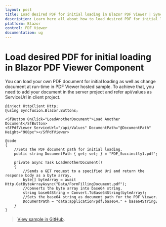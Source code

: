 ```yaml
---
layout: post
title: Load desired PDF for initial loading in Blazor PDF Viewer | Syncfusion
description: Learn here all about how to load desired PDF for initial loading in Syncfusion Blazor PDF Viewer component and more.
platform: Blazor
control: PDF Viewer
documentation: ug
---
```


# Load desired PDF for initial loading in Blazor PDF Viewer Component

You can load your own PDF document for initial loading as well as change document at run-time in PDF Viewer hosted sample. To achieve that, you need to add your document in the server project and refer api/values as ServiceUrl in client project.

```cshtml
@inject HttpClient Http;
@using Syncfusion.Blazor.Buttons;

<SfButton OnClick="LoadAnotherDocument">Load Another Document</SfButton>
<SfPdfViewer ServiceUrl="/api/Values" DocumentPath="@DocumentPath" Height="900px"></SfPdfViewer>

@code
{
    //Sets the PDF document path for initial loading.
    public string DocumentPath { get; set; } = "PDF_Succinctly1.pdf";

    private async Task LoadAnotherDocument()
    {
        //Sends a GET request to a specified Uri and return the response body as a byte array. 
        byte[] byteArray = await Http.GetByteArrayAsync("Data/FormFillingDocument.pdf");
        //Converts the byte array into base64 string.
        string base64String = Convert.ToBase64String(byteArray);
        //Sets the base64 string as document path for the PDF Viewer.
        DocumentPath = "data:application/pdf;base64," + base64String;  
    }
}
```

> [View sample in GitHub](https://github.com/SyncfusionExamples/blazor-pdf-viewer-examples/tree/master/Hosted%20Samples/Load%20desired%20PDF%20for%20Wasm%20in%20hosted%20sample).
